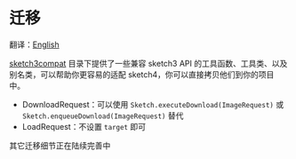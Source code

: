 # 迁移

翻译：[English](migrate.md)

[sketch3compat] 目录下提供了一些兼容 sketch3 API 的工具函数、工具类、以及别名类，可以帮助你更容易的适配
sketch4，你可以直接拷贝他们到你的项目中。

* DownloadRequest：可以使用 `Sketch.executeDownload(ImageRequest)` 或
  `Sketch.enqueueDownload(ImageRequest)` 替代
* LoadRequest：不设置 `target` 即可

其它迁移细节正在陆续完善中

[sketch3compat]: ../sample/src/androidMain/kotlin/com/github/panpf/sketch/sample/util/sketch3compat